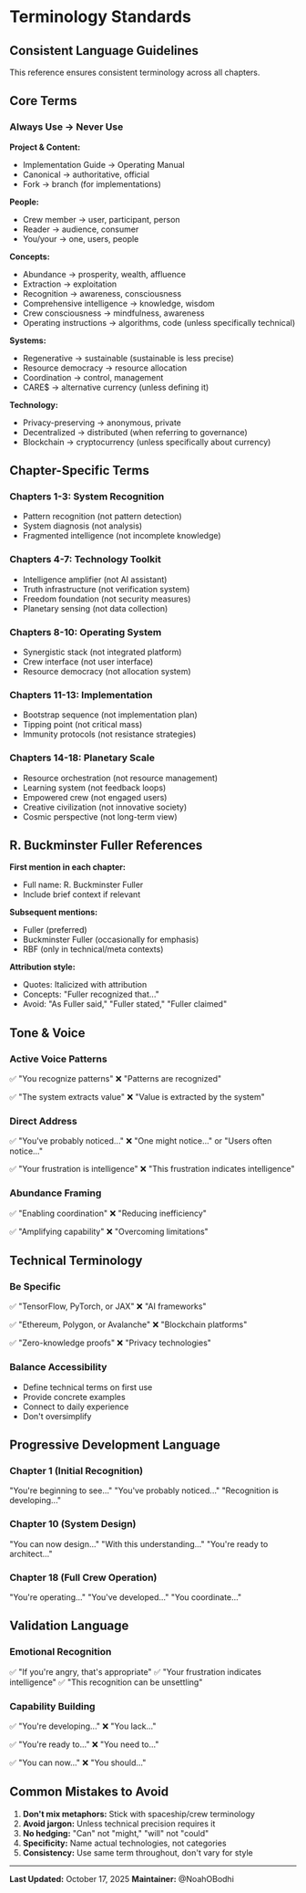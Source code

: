 # Terminology Standards

## Consistent Language Guidelines

This reference ensures consistent terminology across all chapters.

## Core Terms

### Always Use → Never Use

**Project & Content:**
- Implementation Guide → Operating Manual
- Canonical → authoritative, official
- Fork → branch (for implementations)

**People:**
- Crew member → user, participant, person
- Reader → audience, consumer
- You/your → one, users, people

**Concepts:**
- Abundance → prosperity, wealth, affluence
- Extraction → exploitation
- Recognition → awareness, consciousness
- Comprehensive intelligence → knowledge, wisdom
- Crew consciousness → mindfulness, awareness
- Operating instructions → algorithms, code (unless specifically technical)

**Systems:**
- Regenerative → sustainable (sustainable is less precise)
- Resource democracy → resource allocation
- Coordination → control, management
- CARE$ → alternative currency (unless defining it)

**Technology:**
- Privacy-preserving → anonymous, private
- Decentralized → distributed (when referring to governance)
- Blockchain → cryptocurrency (unless specifically about currency)

## Chapter-Specific Terms

### Chapters 1-3: System Recognition
- Pattern recognition (not pattern detection)
- System diagnosis (not analysis)
- Fragmented intelligence (not incomplete knowledge)

### Chapters 4-7: Technology Toolkit
- Intelligence amplifier (not AI assistant)
- Truth infrastructure (not verification system)
- Freedom foundation (not security measures)
- Planetary sensing (not data collection)

### Chapters 8-10: Operating System
- Synergistic stack (not integrated platform)
- Crew interface (not user interface)
- Resource democracy (not allocation system)

### Chapters 11-13: Implementation
- Bootstrap sequence (not implementation plan)
- Tipping point (not critical mass)
- Immunity protocols (not resistance strategies)

### Chapters 14-18: Planetary Scale
- Resource orchestration (not resource management)
- Learning system (not feedback loops)
- Empowered crew (not engaged users)
- Creative civilization (not innovative society)
- Cosmic perspective (not long-term view)

## R. Buckminster Fuller References

**First mention in each chapter:**
- Full name: R. Buckminster Fuller
- Include brief context if relevant

**Subsequent mentions:**
- Fuller (preferred)
- Buckminster Fuller (occasionally for emphasis)
- RBF (only in technical/meta contexts)

**Attribution style:**
- Quotes: Italicized with attribution
- Concepts: "Fuller recognized that..."
- Avoid: "As Fuller said," "Fuller stated," "Fuller claimed"

## Tone & Voice

### Active Voice Patterns
✅ "You recognize patterns"
❌ "Patterns are recognized"

✅ "The system extracts value"
❌ "Value is extracted by the system"

### Direct Address
✅ "You've probably noticed..."
❌ "One might notice..." or "Users often notice..."

✅ "Your frustration is intelligence"
❌ "This frustration indicates intelligence"

### Abundance Framing
✅ "Enabling coordination"
❌ "Reducing inefficiency"

✅ "Amplifying capability"
❌ "Overcoming limitations"

## Technical Terminology

### Be Specific
✅ "TensorFlow, PyTorch, or JAX"
❌ "AI frameworks"

✅ "Ethereum, Polygon, or Avalanche"
❌ "Blockchain platforms"

✅ "Zero-knowledge proofs"
❌ "Privacy technologies"

### Balance Accessibility
- Define technical terms on first use
- Provide concrete examples
- Connect to daily experience
- Don't oversimplify

## Progressive Development Language

### Chapter 1 (Initial Recognition)
"You're beginning to see..."
"You've probably noticed..."
"Recognition is developing..."

### Chapter 10 (System Design)
"You can now design..."
"With this understanding..."
"You're ready to architect..."

### Chapter 18 (Full Crew Operation)
"You're operating..."
"You've developed..."
"You coordinate..."

## Validation Language

### Emotional Recognition
✅ "If you're angry, that's appropriate"
✅ "Your frustration indicates intelligence"
✅ "This recognition can be unsettling"

### Capability Building
✅ "You're developing..."
❌ "You lack..."

✅ "You're ready to..."
❌ "You need to..."

✅ "You can now..."
❌ "You should..."

## Common Mistakes to Avoid

1. **Don't mix metaphors:** Stick with spaceship/crew terminology
2. **Avoid jargon:** Unless technical precision requires it
3. **No hedging:** "Can" not "might," "will" not "could"
4. **Specificity:** Name actual technologies, not categories
5. **Consistency:** Use same term throughout, don't vary for style

---

**Last Updated:** October 17, 2025
**Maintainer:** @NoahOBodhi
